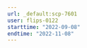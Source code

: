 ```yaml
---
url: _default:scp-7601
user: flips-0122
starttime: "2022-09-08"
endtime: "2022-11-08"
---
```

<reserve />